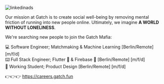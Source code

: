 ![linkedinads](https://user-images.githubusercontent.com/24459435/144500534-2a414050-6971-441b-bdd2-b1698378f56d.png)

Our mission at Gatch is to create social well-being by removing mental friction of running into new people online. Ultimately, we imagine **A WORLD WITHOUT LONELINESS**.


We're searching new people to join the Gatch Mafia:

💻 Software Engineer; Matchmaking & Machine Learning [Berlin/Remote] [m/f/d]\
⌨️ Full Stack Engineer; Flutter 💙 & Firebase 💛 [Berlin/Remote] [m/f/d]\
🎨 Working Student; Product Design [Berlin/Remote] [m/f/d]

👉👉👉 https://careers.gatch.fun
